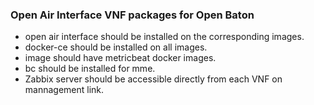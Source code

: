 ### Open Air Interface VNF packages for Open Baton

- open air interface should be installed on the corresponding images.
- docker-ce should be installed on all images.
- image should have metricbeat docker images.
- bc should be installed for mme.
- Zabbix server should be accessible directly from each VNF on mannagement link.
